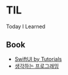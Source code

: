 # TIL
Today I Learned

## Book

- [SwiftUI by Tutorials](Book/SwiftUI%20by%20Tutorials)
- [생각하는 프로그래밍](Book/생각하는%20프로그래밍)
